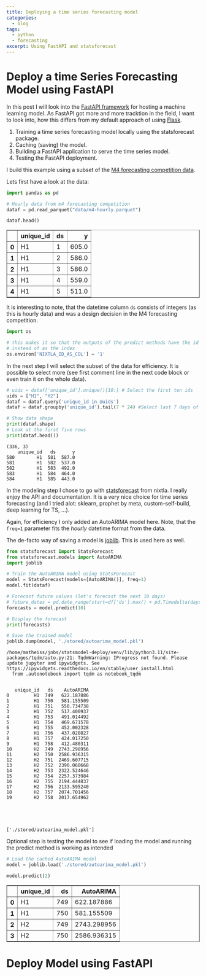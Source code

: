 ```yaml
---
title: Deploying a time series forecasting model 
categories:
  - blog
tags:
  - python
  - forecasting
excerpt: Using FastAPI and statsforecast
---
```



# Deploy a time Series Forecasting Model using FastAPI

In this post I will look into the [FastAPI framework]() for hosting a machine learning model.
As FastAPI got more and more tracktion in the field, I want to look into, how this differs from my default approach of using [Flask]().

1. Training a time series forecasting model locally using the statsforecast package.
1. Caching (saving) the model.
1. Building a FastAPI application to serve the time series model.
1. Testing the FastAPI deployment.

I build this example using a subset of the [M4 forecasting competition data]().

Lets first have a look at the data:


```python
import pandas as pd

# Hourly data from m4 forecasting competition
dataf = pd.read_parquet("data/m4-hourly.parquet")

dataf.head()
```




<div>
<style scoped>
    .dataframe tbody tr th:only-of-type {
        vertical-align: middle;
    }

    .dataframe tbody tr th {
        vertical-align: top;
    }

    .dataframe thead th {
        text-align: right;
    }
</style>
<table border="1" class="dataframe">
  <thead>
    <tr style="text-align: right;">
      <th></th>
      <th>unique_id</th>
      <th>ds</th>
      <th>y</th>
    </tr>
  </thead>
  <tbody>
    <tr>
      <th>0</th>
      <td>H1</td>
      <td>1</td>
      <td>605.0</td>
    </tr>
    <tr>
      <th>1</th>
      <td>H1</td>
      <td>2</td>
      <td>586.0</td>
    </tr>
    <tr>
      <th>2</th>
      <td>H1</td>
      <td>3</td>
      <td>586.0</td>
    </tr>
    <tr>
      <th>3</th>
      <td>H1</td>
      <td>4</td>
      <td>559.0</td>
    </tr>
    <tr>
      <th>4</th>
      <td>H1</td>
      <td>5</td>
      <td>511.0</td>
    </tr>
  </tbody>
</table>
</div>



It is interesting to note, that the datetime column `ds` consists of integers (as this is hourly data) and was a design decision in the M4 forecasting competition.


```python
import os

# this makes it so that the outputs of the predict methods have the id as a column 
# instead of as the index
os.environ['NIXTLA_ID_AS_COL'] = '1'
```

In the next step I will select the subset of the data for efficiency. It is possible to select more (see first comment line in the next code block or even train it on the whole data).


```python
# uids = dataf['unique_id'].unique()[10:] # Select the first ten ids
uids = ["H1", "H2"]
dataf = dataf.query('unique_id in @uids')
dataf = dataf.groupby('unique_id').tail(7 * 24) #Select last 7 days of data to make example faster

# Show data shape
print(dataf.shape)
# Look at the first five rows
print(dataf.head())
```

    (336, 3)
        unique_id   ds      y
    580        H1  581  587.0
    581        H1  582  537.0
    582        H1  583  492.0
    583        H1  584  464.0
    584        H1  585  443.0


In the modeling step I chose to go with [statsforecast]() from nixtla.
I really enjoy the API and documentation. It is a very nice choice for time series forecasting (and I tried alot: sklearn, prophet by meta, custom-self-build, deep learning for TS, ...).

Again, for efficiency I only added an AutoARIMA model here. Note, that the `freq=1` parameter fits the _hourly_ datetime format from the data.

The de-facto way of saving a model is [joblib](). This is used here as well.


```python
from statsforecast import StatsForecast
from statsforecast.models import AutoARIMA
import joblib

# Train the AutoARIMA model using StatsForecast
model = StatsForecast(models=[AutoARIMA()], freq=1)
model.fit(dataf)

# Forecast future values (let's forecast the next 10 days)
# future_dates = pd.date_range(start=df['ds'].max() + pd.Timedelta(days=1), periods=10, freq='D')
forecasts = model.predict(10)

# Display the forecast
print(forecasts)

# Save the trained model
joblib.dump(model, './stored/autoarima_model.pkl')

```

    /home/matheiss/jnbs/statsmodel-deploy/venv/lib/python3.11/site-packages/tqdm/auto.py:21: TqdmWarning: IProgress not found. Please update jupyter and ipywidgets. See https://ipywidgets.readthedocs.io/en/stable/user_install.html
      from .autonotebook import tqdm as notebook_tqdm


       unique_id   ds    AutoARIMA
    0         H1  749   622.187886
    1         H1  750   581.155509
    2         H1  751   550.734738
    3         H1  752   517.400937
    4         H1  753   491.014492
    5         H1  754   469.671578
    6         H1  755   452.002328
    7         H1  756   437.020827
    8         H1  757   424.017250
    9         H1  758   412.480311
    10        H2  749  2743.298956
    11        H2  750  2586.936315
    12        H2  751  2469.607715
    13        H2  752  2390.060668
    14        H2  753  2322.524646
    15        H2  754  2257.373984
    16        H2  755  2194.444837
    17        H2  756  2133.595240
    18        H2  757  2074.701456
    19        H2  758  2017.654962





    ['./stored/autoarima_model.pkl']



Optional step is testing the model to see if loading the model and running the predict method is working as intended


```python
# Load the cached AutoARIMA model
model = joblib.load('./stored/autoarima_model.pkl')
```


```python
model.predict(2)
```




<div>
<style scoped>
    .dataframe tbody tr th:only-of-type {
        vertical-align: middle;
    }

    .dataframe tbody tr th {
        vertical-align: top;
    }

    .dataframe thead th {
        text-align: right;
    }
</style>
<table border="1" class="dataframe">
  <thead>
    <tr style="text-align: right;">
      <th></th>
      <th>unique_id</th>
      <th>ds</th>
      <th>AutoARIMA</th>
    </tr>
  </thead>
  <tbody>
    <tr>
      <th>0</th>
      <td>H1</td>
      <td>749</td>
      <td>622.187886</td>
    </tr>
    <tr>
      <th>1</th>
      <td>H1</td>
      <td>750</td>
      <td>581.155509</td>
    </tr>
    <tr>
      <th>2</th>
      <td>H2</td>
      <td>749</td>
      <td>2743.298956</td>
    </tr>
    <tr>
      <th>3</th>
      <td>H2</td>
      <td>750</td>
      <td>2586.936315</td>
    </tr>
  </tbody>
</table>
</div>



# Deploy Model using FastAPI
